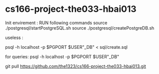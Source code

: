# cs166-project-the033-hbai013

Init envirement : 
RUN following commands
source ./postgresql/startPostgreSQL.sh
source ./postgresql/createPostgreDB.sh

useless : 

psql -h localhost -p $PGPORT $USER"_DB" < sql/create.sql 


for queries:
psql -h localhost -p $PGPORT $USER"_DB"

git pull https://github.com/the1323/cs166-project-the033-hbai013.git
